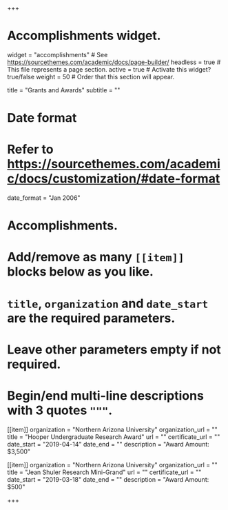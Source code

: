 +++
# Accomplishments widget.
widget = "accomplishments"  # See https://sourcethemes.com/academic/docs/page-builder/
headless = true  # This file represents a page section.
active = true  # Activate this widget? true/false
weight = 50  # Order that this section will appear.

title = "Grants and Awards"
subtitle = ""

# Date format
#   Refer to https://sourcethemes.com/academic/docs/customization/#date-format
date_format = "Jan 2006"

# Accomplishments.
#   Add/remove as many `[[item]]` blocks below as you like.
#   `title`, `organization` and `date_start` are the required parameters.
#   Leave other parameters empty if not required.
#   Begin/end multi-line descriptions with 3 quotes `"""`.

[[item]]
  organization = "Northern Arizona University"
  organization_url = ""
  title = "Hooper Undergraduate Research Award"
  url = ""
  certificate_url = ""
  date_start = "2019-04-14"
  date_end = ""
  description = "Award Amount: $3,500"

[[item]]
  organization = "Northern Arizona University"
  organization_url = ""
  title = "Jean Shuler Research Mini-Grand"
  url = ""
  certificate_url = ""
  date_start = "2019-03-18"
  date_end = ""
  description = "Award Amount: $500"

+++
